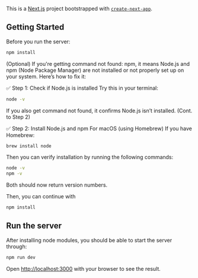 This is a [Next.js](https://nextjs.org) project bootstrapped with [`create-next-app`](https://nextjs.org/docs/app/api-reference/cli/create-next-app).

## Getting Started
Before you run the server: 
```bash
npm install
```

(Optional) If you're getting command not found: npm, it means Node.js and npm (Node Package Manager) are not installed or not properly set up on your system. Here’s how to fix it:

✅ Step 1: Check if Node.js is installed
Try this in your terminal:

```bash
node -v
```
If you also get command not found, it confirms Node.js isn’t installed. (Cont. to Step 2)

✅ Step 2: Install Node.js and npm
For macOS (using Homebrew)
If you have Homebrew:
```bash
brew install node
```

Then you can verify installation by running the following commands:
```bash
node -v
npm -v
```
Both should now return version numbers.

Then, you can continue with 
```bash
npm install
```

## Run the server
After installing node modules, you should be able to start the server through:

```bash
npm run dev
```

Open [http://localhost:3000](http://localhost:3000) with your browser to see the result.